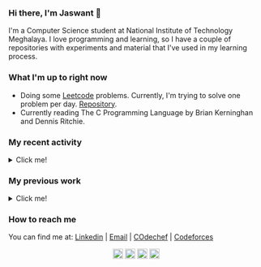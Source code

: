 ### Hi there, I'm Jaswant 👋

I'm a Computer Science student at National Institute of Technology Meghalaya. I love programming and learning, so I have a couple of repositories with experiments and material that I've used in my learning process.

### What I'm up to right now

- Doing some [Leetcode](https://leetcode.com/jaswantcoder/) problems. Currently, I'm trying to solve one problem per day. [Repository](https://github.com/jaswantcoder/leetcode).
- Currently reading The C Programming Language by Brian Kerninghan and Dennis Ritchie.

### My recent activity

<details>
  <summary>Click me!</summary>
  
- Working on blockchain projects
  
</details>

### My previous work

<details>
  <summary>Click me!</summary>
  
- Interned at JP Morgan Chase & Co. , Establising data and visualization .
-  Completed a research internship at National Institute of Technology Rourkela, worked on blockchain technology
- Made a simple Ballot Dapp. It can be found in [this repository](https://github.com/jaswantcoder/Ballot-Dapp)

  
</details>

### How to reach me

You can find me at: [Linkedin](https://www.linkedin.com/in/jaswantarya/) | [Email](mailto:jaswantarya442@gmail.com) | [COdechef](https://www.codechef.com/users/jaswantcoder) | [Codeforces](https://codeforces.com/profile/jaswantcoder)

<!--
**jaswantcoder/jaswantcoder** is a ✨ _special_ ✨ repository because its `README.md` (this file) appears on your GitHub profile.

Here are some ideas to get you started:

- 🔭 I’m currently working on ...
- 🌱 I’m currently learning ...
- 👯 I’m looking to collaborate on ...
- 🤔 I’m looking for help with ...
- 💬 Ask me about ...
- 📫 How to reach me: ...
- 😄 Pronouns: ...
- ⚡ Fun fact: ...
-->


<p align="center">
<a href="https://twitter.com/shreyacasmalert" target="blank"><img align="center" src="https://cdn.jsdelivr.net/npm/simple-icons@3.0.1/icons/twitter.svg" alt="https://twitter.com/shreyacasmalert" height="20" width="20" /></a>
<a href="https://www.linkedin.com/in/-shreya-prasad/" target="blank"><img align="center" src="https://cdn.jsdelivr.net/npm/simple-icons@3.0.1/icons/linkedin.svg" alt="https://www.linkedin.com/in/-shreya-prasad/" height="20" width="20" /></a>
<a href="https://instagram.com/shreyacasmalert" target="blank"><img align="center" src="https://cdn.jsdelivr.net/npm/simple-icons@3.0.1/icons/instagram.svg" alt="shreyacasmalert" height="20" width="20" /></a>
<a href="https://medium.com/@shreyapd06" target="blank"><img align="center" src="https://cdn.jsdelivr.net/npm/simple-icons@3.0.1/icons/medium.svg" alt="@shreyapd06" height="20" width="20" /></a>
</p>
